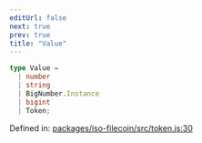 ```yaml
---
editUrl: false
next: true
prev: true
title: "Value"
---
```


```ts
type Value = 
  | number
  | string
  | BigNumber.Instance
  | bigint
  | Token;
```

Defined in: [packages/iso-filecoin/src/token.js:30](https://github.com/hugomrdias/filecoin/blob/main/packages/iso-filecoin/src/token.js#L30)
